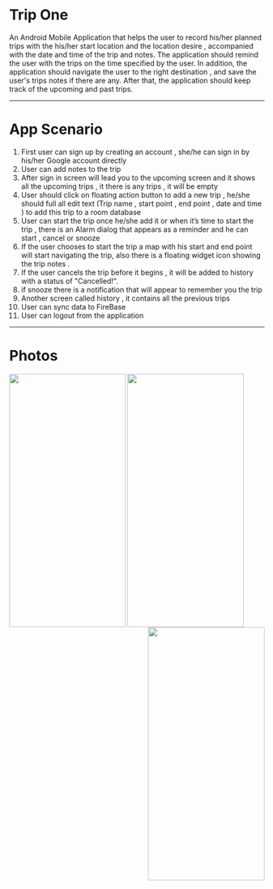# Trip One 
 An Android Mobile Application that helps the user to record his/her planned trips with the his/her start location and the location desire ,
accompanied with the date and time of the trip and notes.
The application should remind the user with the trips on the time specified by the user.
In addition, the application should navigate the user to the right destination , and save the user's trips notes if there are any.
After that, the application should keep track of the upcoming and past trips.

---------
# App Scenario

1. First user can sign up by creating an account , she/he can sign in by his/her Google account directly
2. User can add notes to the trip 
3. After sign in screen will lead you to the upcoming screen and it shows all the upcoming trips , it there is any trips , it will be empty
4. User should click on floating action button to add a new trip , he/she should full all edit text (Trip name , start point , end point , date and time )
 to add this trip to a room database
4. User can start the trip once he/she add it or when it’s time to start the trip , 
there is an Alarm dialog that appears as a reminder and he can start , cancel or snooze 
5. If the user chooses to start the trip a map with his start and end point will start navigating the trip, also there is a floating widget icon  showing the trip notes .
6. If the user cancels the trip before it begins , it will be added to history with a status of "Cancelled!".
7. if snooze there is a notification that will appear to remember you the trip
8. Another screen called history , it contains all the previous trips
9. User can sync data to FireBase 
10. User can logout from the application

--------
# Photos

<img align="left"  width="230" height="500" src="https://user-images.githubusercontent.com/72301122/132779588-8bdc3802-4b58-4c51-b5da-f186568feceb.jpg"><img align="center"  width="230" height="500" src="https://user-images.githubusercontent.com/72301122/132777138-696649d4-29d3-40b0-bcba-61b0cf859266.jpg"><img align="right"  width="230" height="500" src="https://user-images.githubusercontent.com/72301122/132778202-d238c447-d1c8-452b-96d5-365fcfef281c.jpg">


